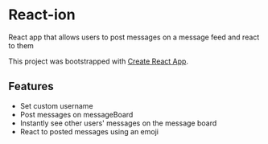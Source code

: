 # React-ion

React app that allows users to post messages on a message feed and react to them

This project was bootstrapped with [Create React App](https://github.com/facebook/create-react-app).

## Features

- Set custom username
- Post messages on messageBoard
- Instantly see other users' messages on the message board
- React to posted messages using an emoji






